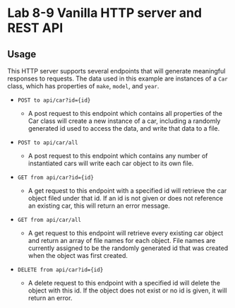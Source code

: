 # Lab 8-9 Vanilla HTTP server and REST API

## Usage
This HTTP server supports several endpoints that will generate meaningful responses to requests. The data used in this example are instances of a `Car` class, which has properties of `make`, `model`, and `year`. 

- ```POST to api/car?id={id}``` 

    - A post request to this endpoint which contains all properties of the Car class will create a new instance of a car, including a randomly generated id used to access the data, and write that data to a file.

- ```POST to api/car/all```

    - A post request to this endpoint which contains any number of instantiated cars will write each car object to its own file.

- ```GET from api/car?id={id}```

    - A get request to this endpoint with a specified id will retrieve the car object filed under that id. If an id is not given or does not reference an existing car, this will return an error message.

- ```GET from api/car/all```

    - A get request to this endpoint will retrieve every existing car object and return an array of file names for each object. File names are currently assigned to be the randomly generated id that was created when the object was first created. 

- ```DELETE from api/car?id={id}```

    - A delete request to this endpoint with a specified id will delete the object with this id. If the object does not exist or no id is given, it will return an error. 